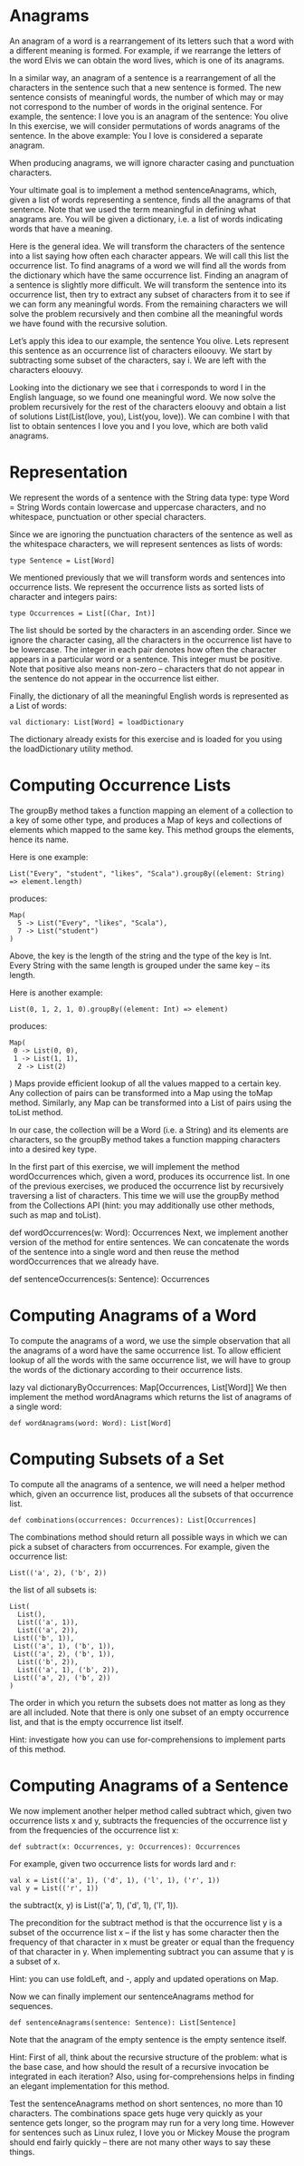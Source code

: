 Anagrams
====================

An anagram of a word is a rearrangement of its letters such that a word with a different meaning is formed. For example, if we rearrange the letters of the word Elvis we can obtain the word lives, which is one of its anagrams.

In a similar way, an anagram of a sentence is a rearrangement of all the characters in the sentence such that a new sentence is formed. The new sentence consists of meaningful words, the number of which may or may not correspond to the number of words in the original sentence. For example, the sentence:
    I love you
is an anagram of the sentence:
    You olive
In this exercise, we will consider permutations of words anagrams of the sentence. In the above example:
    You I love
is considered a separate anagram.

When producing anagrams, we will ignore character casing and punctuation characters.

Your ultimate goal is to implement a method sentenceAnagrams, which, given a list of words representing a sentence, finds all the anagrams of that sentence. Note that we used the term meaningful in defining what anagrams are. You will be given a dictionary, i.e. a list of words indicating words that have a meaning.

Here is the general idea. We will transform the characters of the sentence into a list saying how often each character appears. We will call this list the occurrence list. To find anagrams of a word we will find all the words from the dictionary which have the same occurrence list. Finding an anagram of a sentence is slightly more difficult. We will transform the sentence into its occurrence list, then try to extract any subset of characters from it to see if we can form any meaningful words. From the remaining characters we will solve the problem recursively and then combine all the meaningful words we have found with the recursive solution.

Let’s apply this idea to our example, the sentence You olive. Lets represent this sentence as an occurrence list of characters eiloouvy. We start by subtracting some subset of the characters, say i. We are left with the characters eloouvy.

Looking into the dictionary we see that i corresponds to word I in the English language, so we found one meaningful word. We now solve the problem recursively for the rest of the characters eloouvy and obtain a list of solutions List(List(love, you), List(you, love)). We can combine I with that list to obtain sentences I love you and I you love, which are both valid anagrams.

Representation
====================
We represent the words of a sentence with the String data type:
    type Word = String
Words contain lowercase and uppercase characters, and no whitespace, punctuation or other special characters.

Since we are ignoring the punctuation characters of the sentence as well as the whitespace characters, we will represent sentences as lists of words:

    type Sentence = List[Word]
We mentioned previously that we will transform words and sentences into occurrence lists. We represent the occurrence lists as sorted lists of character and integers pairs:

    type Occurrences = List[(Char, Int)]
The list should be sorted by the characters in an ascending order. Since we ignore the character casing, all the characters in the occurrence list have to be lowercase. The integer in each pair denotes how often the character appears in a particular word or a sentence. This integer must be positive. Note that positive also means non-zero – characters that do not appear in the sentence do not appear in the occurrence list either.

Finally, the dictionary of all the meaningful English words is represented as a List of words:

    val dictionary: List[Word] = loadDictionary
The dictionary already exists for this exercise and is loaded for you using the loadDictionary utility method.

Computing Occurrence Lists
====================
The groupBy method takes a function mapping an element of a collection to a key of some other type, and produces a Map of keys and collections of elements which mapped to the same key. This method groups the elements, hence its name.

Here is one example:

    List("Every", "student", "likes", "Scala").groupBy((element: String) => element.length)
produces:

    Map(
      5 -> List("Every", "likes", "Scala"),
      7 -> List("student")
    )
Above, the key is the length of the string and the type of the key is Int. Every String with the same length is grouped under the same key – its length.

Here is another example:

    List(0, 1, 2, 1, 0).groupBy((element: Int) => element)
produces:

    Map(
     0 -> List(0, 0),
     1 -> List(1, 1),
      2 -> List(2)
  )
Maps provide efficient lookup of all the values mapped to a certain key. Any collection of pairs can be transformed into a Map using the toMap method. Similarly, any Map can be transformed into a List of pairs using the toList method.

In our case, the collection will be a Word (i.e. a String) and its elements are characters, so the groupBy method takes a function mapping characters into a desired key type.

In the first part of this exercise, we will implement the method wordOccurrences which, given a word, produces its occurrence list. In one of the previous exercises, we produced the occurrence list by recursively traversing a list of characters. This time we will use the groupBy method from the Collections API (hint: you may additionally use other methods, such as map and toList).

  def wordOccurrences(w: Word): Occurrences
Next, we implement another version of the method for entire sentences. We can concatenate the words of the sentence into a single word and then reuse the method wordOccurrences that we already have.

  def sentenceOccurrences(s: Sentence): Occurrences
  
Computing Anagrams of a Word
====================
To compute the anagrams of a word, we use the simple observation that all the anagrams of a word have the same occurrence list. To allow efficient lookup of all the words with the same occurrence list, we will have to group the words of the dictionary according to their occurrence lists.

lazy val dictionaryByOccurrences: Map[Occurrences, List[Word]]
We then implement the method wordAnagrams which returns the list of anagrams of a single word:

    def wordAnagrams(word: Word): List[Word]
    
Computing Subsets of a Set
====================
To compute all the anagrams of a sentence, we will need a helper method which, given an occurrence list, produces all the subsets of that occurrence list.

    def combinations(occurrences: Occurrences): List[Occurrences]
The combinations method should return all possible ways in which we can pick a subset of characters from occurrences. For example, given the occurrence list:

    List(('a', 2), ('b', 2))
the list of all subsets is:

    List(
      List(),
      List(('a', 1)),
      List(('a', 2)),
     List(('b', 1)),
     List(('a', 1), ('b', 1)),
     List(('a', 2), ('b', 1)),
      List(('b', 2)),
      List(('a', 1), ('b', 2)),
     List(('a', 2), ('b', 2))
    )
The order in which you return the subsets does not matter as long as they are all included. Note that there is only one subset of an empty occurrence list, and that is the empty occurrence list itself.

Hint: investigate how you can use for-comprehensions to implement parts of this method.

Computing Anagrams of a Sentence
====================
We now implement another helper method called subtract which, given two occurrence lists x and y, subtracts the frequencies of the occurrence list y from the frequencies of the occurrence list x:

    def subtract(x: Occurrences, y: Occurrences): Occurrences
For example, given two occurrence lists for words lard and r:

    val x = List(('a', 1), ('d', 1), ('l', 1), ('r', 1))
    val y = List(('r', 1))
the subtract(x, y) is List(('a', 1), ('d', 1), ('l', 1)).

The precondition for the subtract method is that the occurrence list y is a subset of the occurrence list x – if the list y has some character then the frequency of that character in x must be greater or equal than the frequency of that character in y. When implementing subtract you can assume that y is a subset of x.

Hint: you can use foldLeft, and -, apply and updated operations on Map.

Now we can finally implement our sentenceAnagrams method for sequences.

    def sentenceAnagrams(sentence: Sentence): List[Sentence]
Note that the anagram of the empty sentence is the empty sentence itself.

Hint: First of all, think about the recursive structure of the problem: what is the base case, and how should the result of a recursive invocation be integrated in each iteration? Also, using for-comprehensions helps in finding an elegant implementation for this method.

Test the sentenceAnagrams method on short sentences, no more than 10 characters. The combinations space gets huge very quickly as your sentence gets longer, so the program may run for a very long time. However for sentences such as Linux rulez, I love you or Mickey Mouse the program should end fairly quickly – there are not many other ways to say these things.
